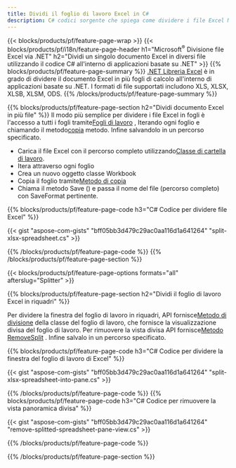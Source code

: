 ```yaml
---
title: Dividi il foglio di lavoro Excel in C#
description: C# codici sorgente che spiega come dividere i file Excel Microsoft in più file nelle applicazioni Visual C#.NET
---
```

{{< blocks/products/pf/feature-page-wrap >}}
{{< blocks/products/pf/i18n/feature-page-header h1="Microsoft<sup>&reg;</sup> Divisione file Excel via .NET" h2="Dividi un singolo documento Excel in diversi file utilizzando il codice C# all\'interno di applicazioni basate su .NET" >}}
{{% blocks/products/pf/feature-page-summary %}}
[.NET Libreria Excel](/cells/it/net/) è in grado di dividere il documento Excel in più fogli di calcolo all'interno di applicazioni basate su .NET. I formati di file supportati includono XLS, XLSX, XLSB, XLSM, ODS.
{{% /blocks/products/pf/feature-page-summary %}}

{{% blocks/products/pf/feature-page-section h2="Dividi documento Excel in più file" %}}
 Il modo più semplice per dividere i file Excel in fogli è l'accesso a tutti i fogli tramite[Fogli di lavoro](https://reference.aspose.com/cells/net/aspose.cells/workbook/properties/worksheets) , Iterando ogni foglio e chiamando il metodo[copia](https://reference.aspose.com/cells/net/aspose.cells/worksheet/methods/copy) metodo. Infine salvandolo in un percorso specificato.

 + Carica il file Excel con il percorso completo utilizzando[Classe di cartella di lavoro](https://reference.aspose.com/cells/net/aspose.cells/workbook).
+ Itera attraverso ogni foglio
+ Crea un nuovo oggetto classe Workbook
 + Copia il foglio tramite[Metodo di copia](https://reference.aspose.com/cells/net/aspose.cells/worksheet/methods/copy)
+ Chiama il metodo Save () e passa il nome del file (percorso completo) con SaveFormat pertinente.

{{% blocks/products/pf/feature-page-code h3="C# Codice per dividere file Excel" %}}

{{< gist "aspose-com-gists" "bff05bb3d479c29ac0aa116d1a641264" "split-xlsx-spreadsheet.cs" >}}

{{% /blocks/products/pf/feature-page-code %}}
{{% /blocks/products/pf/feature-page-section %}}

{{< blocks/products/pf/feature-page-options formats="all" afterslug="Splitter" >}}

{{% blocks/products/pf/feature-page-section h2="Dividi il foglio di lavoro Excel in riquadri" %}}

 Per dividere la finestra del foglio di lavoro in riquadri, API fornisce[Metodo di divisione](https://reference.aspose.com/cells/net/aspose.cells/worksheet/methods/split) della classe del foglio di lavoro, che fornisce la visualizzazione divisa del foglio di lavoro. Per rimuovere la vista divisa API fornisce[Metodo RemoveSplit](https://reference.aspose.com/cells/net/aspose.cells/worksheet/methods/removesplit) . Infine salvalo in un percorso specificato.

{{% blocks/products/pf/feature-page-code h3="C# Codice per dividere la finestra del foglio di lavoro di Excel" %}}

{{< gist "aspose-com-gists" "bff05bb3d479c29ac0aa116d1a641264" "split-xlsx-spreadsheet-into-pane.cs" >}}

{{% /blocks/products/pf/feature-page-code %}}
{{% blocks/products/pf/feature-page-code h3="C# Codice per rimuovere la vista panoramica divisa" %}}

{{< gist "aspose-com-gists" "bff05bb3d479c29ac0aa116d1a641264" "remove-splitted-spreadsheet-pane-view.cs" >}}

{{% /blocks/products/pf/feature-page-code %}}

{{% /blocks/products/pf/feature-page-section %}}
